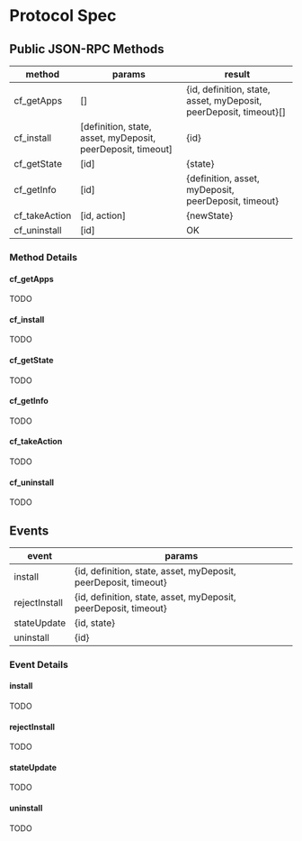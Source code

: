 # Protocol Spec

## Public JSON-RPC Methods

| method         | params                                                       | result                                                                  |
|----------------|--------------------------------------------------------------|-------------------------------------------------------------------------|
| cf_getApps     | []                                                           | {id, definition, state, asset, myDeposit, peerDeposit, timeout}[]       |
| cf_install     | [definition, state, asset, myDeposit, peerDeposit, timeout]  | {id}                                                                    |
| cf_getState    | [id]                                                         | {state}                                                                 |
| cf_getInfo     | [id]                                                         | {definition, asset, myDeposit, peerDeposit, timeout}                    |
| cf_takeAction  | [id, action]                                                 | {newState}                                                              |
| cf_uninstall   | [id]                                                         | OK                                                                      |


### Method Details

#### cf_getApps

TODO
     
#### cf_install

TODO
     
#### cf_getState

TODO
    
#### cf_getInfo

TODO
     
#### cf_takeAction

TODO
  
#### cf_uninstall

TODO



## Events

| event          | params                                                          |
|----------------|-----------------------------------------------------------------|
| install        | {id, definition, state, asset, myDeposit, peerDeposit, timeout} |
| rejectInstall  | {id, definition, state, asset, myDeposit, peerDeposit, timeout} |
| stateUpdate    | {id, state}                                                     |
| uninstall      | {id}                                                            |


### Event Details

#### install

TODO
        
#### rejectInstall

TODO
  
#### stateUpdate

TODO
    
#### uninstall

TODO
